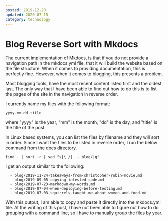 ```yaml
---
posted: 2019-12-20
updated: 2020-07-15
category: technology
---
```


# Blog Reverse Sort with Mkdocs

The current implementation of Mkdocs, is that if you do not provide a 
navigation path in the mkdocs.yml file, that it will build the website based 
on the file structure. When it comes to providing documentation, this is
perfectly fine. However, when it comes to blogging, this presents a problem. 

Most blogging tools, have the most recent content listed first and the oldest 
last. The only way that I have been able to find out how to do this is to 
list the pages of the site in the navigation in reverse order. 

I currently name my files with the following format: 

```
yyyy-mm-dd-title
```

where "yyyy" is the year, "mm" is the month, "dd" is the day, and "title" is 
the title of the post.

In Linux based systems, you can list the files by filename and they will sort 
in order. Since I want the files to be listed in reverse order, I run the 
below command from the docs directory.

```shell
find . | sort -r | sed "s|\./|  - blog/|g"
```

I get an output similar to the following: 

```shell
  - blog/2019-11-24-takeaways-from-christopher-robin-movie.md
  - blog/2019-09-05-copying-infested-code.md
  - blog/2019-07-23-markdown-my-words.md
  - blog/2019-07-04-when-deploying-before-testing.md
  - blog/2019-07-03-squirrels-taught-me-about-women-and-food.md
```

With this output, I am able to copy and paste it directly into the mkdocs.yml file.
At the writing of this post, I have not been able to figure out how to do grouping 
with a command line, so I have to manually group the files by year.

